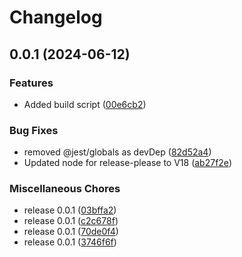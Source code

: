 # Changelog

## 0.0.1 (2024-06-12)


### Features

* Added build script ([00e6cb2](https://github.com/open-gcm/gcm-xml/commit/00e6cb215fd1f6d2cb5108cabea20c2c8b398694))


### Bug Fixes

* removed @jest/globals as devDep ([82d52a4](https://github.com/open-gcm/gcm-xml/commit/82d52a4422bf1229bb26e2e195ec6009fd57c68a))
* Updated node for release-please to V18 ([ab27f2e](https://github.com/open-gcm/gcm-xml/commit/ab27f2ea0c71def13cefb0939498ab377812f39a))


### Miscellaneous Chores

* release 0.0.1 ([03bffa2](https://github.com/open-gcm/gcm-xml/commit/03bffa231660695acd0dd744b256629c657e5888))
* release 0.0.1 ([c2c678f](https://github.com/open-gcm/gcm-xml/commit/c2c678f1248d27152dfcdc04f1efaa692ce5f784))
* release 0.0.1 ([70de0f4](https://github.com/open-gcm/gcm-xml/commit/70de0f4ce2d50aa77108431f058526076d14ceb6))
* release 0.0.1 ([3746f6f](https://github.com/open-gcm/gcm-xml/commit/3746f6fa041e6cd8bd7863cd58e69a4840042296))
